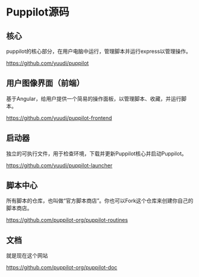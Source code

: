 # Puppilot源码

## 核心

puppilot的核心部分，在用户电脑中运行，管理脚本并运行express以管理操作。

<https://github.com/yuudi/puppilot>

## 用户图像界面（前端）

基于Angular，给用户提供一个简易的操作面板，以管理脚本、收藏，并运行脚本。

<https://github.com/yuudi/puppilot-frontend>

## 启动器

独立的可执行文件，用于检查环境，下载并更新Puppilot核心并启动Puppilot。

<https://github.com/yuudi/puppilot-launcher>

## 脚本中心

所有脚本的仓库，也叫做“官方脚本商店”。你也可以Fork这个仓库来创建你自己的脚本商店。

<https://github.com/puppilot-org/puppilot-routines>

## 文档

就是现在这个网站

<https://github.com/puppilot-org/puppilot-doc>
